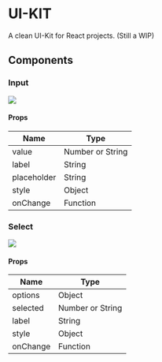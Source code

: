 # UI-KIT #

A clean UI-Kit for React projects. (Still a WIP)

## Components ##

### Input ###

![](http://i.giphy.com/wsUyl2lqp5fP2.gif)

#### Props ####

| Name        | Type             |
| ------------|------------------|
| value       | Number or String |
| label       | String           |
| placeholder | String           |
| style       | Object           |
| onChange    | Function         |

### Select ###
![](http://i.giphy.com/Nf4peL0XLrHpe.gif)

#### Props ####

| Name        | Type             |
| ------------|------------------|
| options     | Object           |
| selected    | Number or String |
| label       | String           |
| style       | Object           |
| onChange    | Function         |
